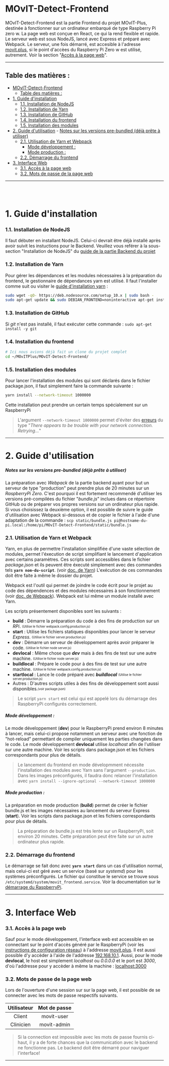 

# MOvIT-Detect-Frontend

MOvIT-Detect-Frontend est la partie Frontend du projet MOvIT-Plus, destinée à fonctionner sur un ordinateur embarqué de type Raspberry Pi zero w. La page web est conçue en React, ce qui la rend flexible et rapide. Le serveur web est sous NodeJS, lancé avec Express et préparé avec Webpack. Le serveur, une fois démarré, est accesible à l'adresse [movit.plus], si le point d'accèes du Raspberry Pi Zero w est utilisé, autrement. Voir la section "[Accès à la page web](#accès-à-la-page-web)".
___
## Table des matières :
- [MOvIT-Detect-Frontend](#movit-detect-frontend)
  - [Table des matières :](#table-des-mati%c3%a8res)
- [1. Guide d'installation](#1-guide-dinstallation)
    - [1.1. Installation de NodeJS](#11-installation-de-nodejs)
    - [1.2. Installation de Yarn](#12-installation-de-yarn)
    - [1.3. Installation de GitHub](#13-installation-de-github)
    - [1.4. Installation du frontend](#14-installation-du-frontend)
    - [1.5. Installation des modules](#15-installation-des-modules)
- [2. Guide d'utilisation](#2-guide-dutilisation)
        - [Notes sur les versions pre-bundled (déjà prête à utiliser)](#notes-sur-les-versions-pre-bundled-d%c3%a9j%c3%a0-pr%c3%aate-%c3%a0-utiliser)
    - [2.1. Utilisation de Yarn et Webpack](#21-utilisation-de-yarn-et-webpack)
        - [Mode développement :](#mode-d%c3%a9veloppement)
        - [Mode production :](#mode-production)
    - [2.2. Démarrage du frontend](#22-d%c3%a9marrage-du-frontend)
- [3. Interface Web](#3-interface-web)
    - [3.1. Accès à la page web](#31-acc%c3%a8s-%c3%a0-la-page-web)
    - [3.2. Mots de passe de la page web](#32-mots-de-passe-de-la-page-web)
___

<br>
<br>

# 1. Guide d'installation
### 1.1. Installation de NodeJS
Il faut débuter en installant NodeJS. Celui-ci devrait être déjà installé après avoir suivit les instuctions pour le Backend. Veuillez vous reférer à la sous-section "Installation de NodeJS" du [guide de la partie Backend du projet]

### 1.2. Installation de Yarn
Pour gérer les dépendances et les modules nécessaires à la préparation du frontend, le gestionnaire de dépendances yarn est utilisé. Il faut l'installer comme suit ou visiter le [guide d'installation yarn] :
```bash
sudo wget -qO- https://deb.nodesource.com/setup_10.x | sudo bash -
sudo apt-get update && sudo DEBIAN_FRONTEND=noninteractive apt-get install -y nodejs yarn
```

### 1.3. Installation de GitHub
Si _git_ n'est pas installé, il faut exécuter cette commande : `sudo apt-get install -y git`

### 1.4. Installation du frontend

```bash
# Ici nous avions déjà fait un clone du projet complet
cd ~/MOvITPlus/MOvIT-Detect-Frontend/

```

### 1.5. Installation des modules
Pour lancer l'installation des modules qui sont déclarés dans le fichier package.json, il faut simplement faire la commande suivante :
```bash
yarn install --network-timeout 1000000
```
Cette installation peut prendre un certain temps spécialement sur un RaspberryPi
> L'argument `--network-timeout 1000000` permet d'éviter des [erreurs][yarn issue] du type "_There appears to be trouble with your network connection. Retrying..._"
___



# 2. Guide d'utilisation

##### Notes sur les versions pre-bundled (déjà prête à utiliser)
La préparation avec _Webpack_ de la partie backend ayant pour but un serveur de type "production" peut prendre plus de 20 minutes sur un _RaspberryPi Zero_. C'est pourquoi il est fortement recommendé d'utiliser les versions pré-compilées du fichier "_bundle.js_" inclues dans ce répertoire GitHub ou de préparer vos propres versions sur un ordinateur plus rapide.
Si vous choisissez la deuxième option, il est possible de suivre le guide d'utilisation avec Webpack si-dessous et de copier le fichier à l'aide d'une adaptation de la commande :
`scp static/bundle.js pi@hostname-du-pi.local:/home/pi/MOvIT-Detect-Frontend/static/bundle.js`

### 2.1. Utilisation de Yarn et Webpack
Yarn, en plus de permettre l'installation simplifiée d'une vaste sélection de modules, permet l'éxecution de script simplifiant le lancement d'application avec certains paramètres. Ces scripts sont accessibles dans le fichier _package.json_ et ils peuvent être éxecuté simplement avec des commandes tels **`yarn nom-du-script`**. (voir [doc. de Yarn]) L'exécution de ces commandes doit être faite à même le dossier du projet.

Webpack est l'outil qui permet de joindre le code écrit pour le projet au code des dépendences et des modules nécessaires à son fonctionnement (voir [doc. de Webpack]). Webpack est lui même un module installé avec Yarn.


Les scripts présentement disponibles sont les suivants :
- **build** : Démarre la préparation du code à des fins de production sur un _RPi_. <sub><sup>(Utilise le fichier webpack.config.production.js)</sup></sub>
- **start** : Utilise les fichiers statiques disponibles pour lancer le serveur _Express_. <sub><sup>(Utilise le fichier server.production.js)</sup></sub>
- **dev** : Démarre un serveur de développement après avoir préparer le code. <sub><sup>(Utilise le fichier node server.js)</sup></sub>
- **devlocal** : Même chose que **_dev_** mais à des fins de test sur une autre machine. <sub><sup>(Utilise le fichier node server.js)</sup></sub>
- **buildlocal** : Prépare le code pour à des fins de test sur une autre machine. <sub><sup>(Utilise le fichier webpack.config.production.js)</sup></sub>
- **startlocal** : Lance le code préparé avec **_buildlocal_** <sub><sup>(Utilise le fichier server.production.js)</sup></sub>
- Autres : D'autres scripts utiles à des fins de développement sont aussi disponibles.<sub><sup>(voir package.json)</sup></sub>

> Le script `yarn start` est celui qui est appelé lors du démarrage des RaspberryPi configurés correctement.

##### Mode développement :
Le mode développement (**dev**) pour le RaspberryPi prend environ 8 minutes à lancer, mais celui-ci propose notamment un serveur avec une fonction de "hot-reload" permettant de compiler uniquement les parties changées dans le code. Le mode développement **devlocal** utilise _localhost_ afin de l'utiliser sur une autre machine. Voir les scripts dans package.json et les fichiers correspondants pour plus de détails.

> Le lancement du frontend en mode dévelopmment nécessite l'installation des modules avec Yarn sans l'argument `--production`. Dans les images préconfigurés, il faudra donc relancer l'installation avec `yarn install --ignore-optional --network-timeout 1000000`

##### Mode production :
La préparation en mode production (**build**) permet de créer le fichier bundle.js et les images nécessaires au lancement du serveur Express (**start**). Voir les scripts dans package.json et les fichiers correspondants pour plus de détails.

> La préparation de bundle.js est très lente sur un RaspberryPi, soit environ 20 minutes. Cette préparation peut être faite sur un autre ordinateur plus rapide.


### 2.2. Démarrage du frontend
Le démarrage se fait donc avec **`yarn start`** dans un cas d'utilisation normal, mais celui-ci est géré avec un service (basé sur _systemd_) pour les systèmes préconfigurés. Le fichier qui constitue le service se trouve sous `/etc/systemd/system/movit_frontend.service`. Voir la documentation sur le [démarrage du RaspberryPi].
___

# 3. Interface Web
### 3.1. Accès à la page web 
Sauf pour le mode développement, l'interface web est accessible en se connectant sur le point d'accès généré par le RaspberryPi (voir les [instructions de configuration réseau]) à l'addresse [movit.plus].
Il est aussi possible d'y accèder à l'aide de l'addresse [192.168.10.1].
Aussi, pour le mode **devlocal**, le host est simplement _localhost_ ou _0.0.0.0_ et le port est _3000_, d'où l'addresse pour y accèder à même la machine : [localhost:3000]

### 3.2. Mots de passe de la page web
Lors de l'ouverture d'une session sur sur la page web, il est possible de se connecter avec les mots de passe respectifs suivants.

| Utilisateur   | Mot de passe  |
| :-----------: |:-------------:|
| Client        | movit-user    |
| Clinicien     | movit-admin   |

>Si la connection est impossible avec les mots de passe fournis ci-haut, il y a de forte chances que la communication avec le backend ne fonctionne pas. Le backend doit être démarré pour naviguer l'interface!
___



[guide de la partie Backend du projet]:https://github.com/introlab/MOvIT-Detect-Backend/blob/master/README.md#installation-de-nodejs "MOvIT-Detect-Backend"

[guide d'installation yarn]: https://google.ca "Guide d'installation yarn"

[doc. de Webpack]:https://webpack.js.org/concepts/ "Documentation de Webpack"

[doc. de Yarn]:https://yarnpkg.com/en/docs "Documentation de Yarn"

[yarn issue]:https://github.com/yarnpkg/yarn/issues/4890 "Yarn issue"

[démarrage du RaspberryPi]:https://github.com/introlab/MOvITPlus/blob/master/docs/FR/InstallationLogiciel/DemarragePi.md#service-frontend "Service de démarrage du frontend"

[instructions de configuration réseau]:https://github.com/introlab/MOvITPlus/blob/master/docs/FR/InstallationLogiciel/ConfigurationReseau.md#access-point "Configuration du wi-fi, du point d'accès et du nom de domaine"

[movit.plus]:http://movit.plus "Addresse de l'interface en utilisant le point d'accès"

[192.168.10.1]:http://192.168.10.1 "Autre option d'addresse de l'interface en utilisant le point d'accès"

[localhost:3000]:http://localhost:3000 "Addresse de l'interface en utilisant le navigateur de la machine sur laquelle le serveur s'exécute"
